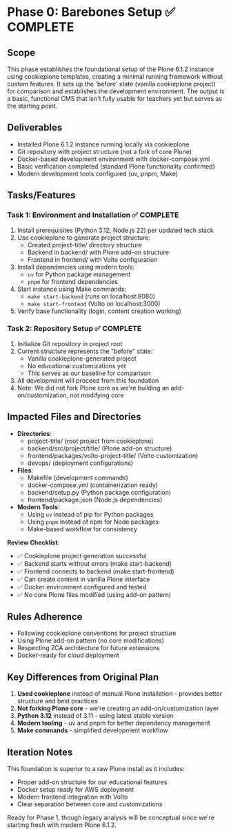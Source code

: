 
# Phase 0: Barebones Setup ✅ COMPLETE

## Scope
This phase establishes the foundational setup of the Plone 6.1.2 instance using cookieplone templates, creating a minimal running framework without custom features. It sets up the 'before' state (vanilla cookieplone project) for comparison and establishes the development environment. The output is a basic, functional CMS that isn't fully usable for teachers yet but serves as the starting point.

## Deliverables
- Installed Plone 6.1.2 instance running locally via cookieplone
- Git repository with project structure (not a fork of core Plone)
- Docker-based development environment with docker-compose.yml
- Basic verification completed (standard Plone functionality confirmed)
- Modern development tools configured (uv, pnpm, Make)

## Tasks/Features

### Task 1: Environment and Installation ✅ COMPLETE
1. Install prerequisites (Python 3.12, Node.js 22) per updated tech stack
2. Use cookieplone to generate project structure:
   - Created project-title/ directory structure
   - Backend in backend/ with Plone add-on structure
   - Frontend in frontend/ with Volto configuration
3. Install dependencies using modern tools:
   - `uv` for Python package management
   - `pnpm` for frontend dependencies
4. Start instance using Make commands:
   - `make start-backend` (runs on localhost:8080)
   - `make start-frontend` (Volto on localhost:3000)
5. Verify base functionality (login, content creation working)

### Task 2: Repository Setup ✅ COMPLETE
1. Initialize Git repository in project root
2. Current structure represents the "before" state:
   - Vanilla cookieplone-generated project
   - No educational customizations yet
   - This serves as our baseline for comparison
3. All development will proceed from this foundation
4. Note: We did not fork Plone core as we're building an add-on/customization, not modifying core

## Impacted Files and Directories
- **Directories**: 
  - project-title/ (root project from cookieplone)
  - backend/src/project/title/ (Plone add-on structure)
  - frontend/packages/volto-project-title/ (Volto customization)
  - devops/ (deployment configurations)
- **Files**: 
  - Makefile (development commands)
  - docker-compose.yml (containerization ready)
  - backend/setup.py (Python package configuration)
  - frontend/package.json (Node.js dependencies)
- **Modern Tools**:
  - Using `uv` instead of pip for Python packages
  - Using `pnpm` instead of npm for Node packages
  - Make-based workflow for consistency

**Review Checklist**:
- ✅ Cookieplone project generation successful
- ✅ Backend starts without errors (make start-backend)
- ✅ Frontend connects to backend (make start-frontend)
- ✅ Can create content in vanilla Plone interface
- ✅ Docker environment configured and tested
- ✅ No core Plone files modified (using add-on pattern)

## Rules Adherence
- Following cookieplone conventions for project structure
- Using Plone add-on pattern (no core modifications)
- Respecting ZCA architecture for future extensions
- Docker-ready for cloud deployment

## Key Differences from Original Plan
1. **Used cookieplone** instead of manual Plone installation - provides better structure and best practices
2. **Not forking Plone core** - we're creating an add-on/customization layer
3. **Python 3.12** instead of 3.11 - using latest stable version
4. **Modern tooling** - uv and pnpm for better dependency management
5. **Make commands** - simplified development workflow

## Iteration Notes
This foundation is superior to a raw Plone install as it includes:
- Proper add-on structure for our educational features
- Docker setup ready for AWS deployment
- Modern frontend integration with Volto
- Clear separation between core and customizations

Ready for Phase 1, though legacy analysis will be conceptual since we're starting fresh with modern Plone 6.1.2. 